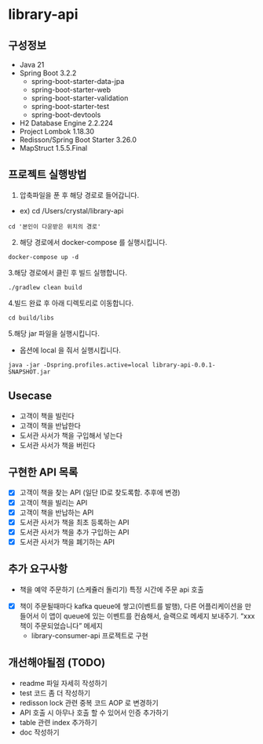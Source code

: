 # library-api

## 구성정보
- Java 21
- Spring Boot 3.2.2
    - spring-boot-starter-data-jpa
    - spring-boot-starter-web
    - spring-boot-starter-validation
    - spring-boot-starter-test
    - spring-boot-devtools
- H2 Database Engine 2.2.224
- Project Lombok 1.18.30
- Redisson/Spring Boot Starter 3.26.0
- MapStruct 1.5.5.Final

## 프로젝트 실행방법
1. 압축파일을 푼 후 해당 경로로 들어갑니다.
- ex) cd /Users/crystal/library-api
~~~shell
cd '본인이 다운받은 위치의 경로'
~~~
2. 해당 경로에서 docker-compose 를 실행시킵니다.
~~~shell
docker-compose up -d
~~~
3.해당 경로에서 클린 후 빌드 실행합니다.
~~~shell
./gradlew clean build
~~~
4.빌드 완료 후 아래 디렉토리로 이동합니다.
~~~shell
cd build/libs
~~~
5.해당 jar 파일을 실행시킵니다.
- 옵션에 local 을 줘서 실행시킵니다.
~~~
java -jar -Dspring.profiles.active=local library-api-0.0.1-SNAPSHOT.jar
~~~

## Usecase
- 고객이 책을 빌린다
- 고객이 책을 반납한다
- 도서관 사서가 책을 구입해서 넣는다
- 도서관 사서가 책을 버린다

## 구현한 API 목록
- [X] 고객이 책을 찾는 API (일단 ID로 찾도록함. 추후에 변경)
- [X] 고객이 책을 빌리는 API
- [X] 고객이 책을 반납하는 API
- [X] 도서관 사서가 책을 최초 등록하는 API
- [X] 도서관 사서가 책을 추가 구입하는 API
- [X] 도서관 사서가 책을 폐기하는 API

## 추가 요구사항
- 책을 예약 주문하기 (스케쥴러 돌리기) 특정 시간에 주문 api 호출
- [X] 책이 주문될때마다 kafka queue에 쌓고(이벤트를 발행), 다른 어플리케이션을 만들어서 이 앱이 queue에 있는 이벤트를 컨슘해서, 슬랙으로 메세지 보내주기. “xxx 책이 주문되었습니다” 메세지
  - library-consumer-api 프로젝트로 구현



## 개선해야될점 (TODO)
- readme 파일 자세히 작성하기
- test 코드 좀 더 작성하기
- redisson lock 관련 중복 코드 AOP 로 변경하기
- API 호출 시 아무나 호출 할 수 있어서 인증 추가하기
- table 관련 index 추가하기
- doc 작성하기
